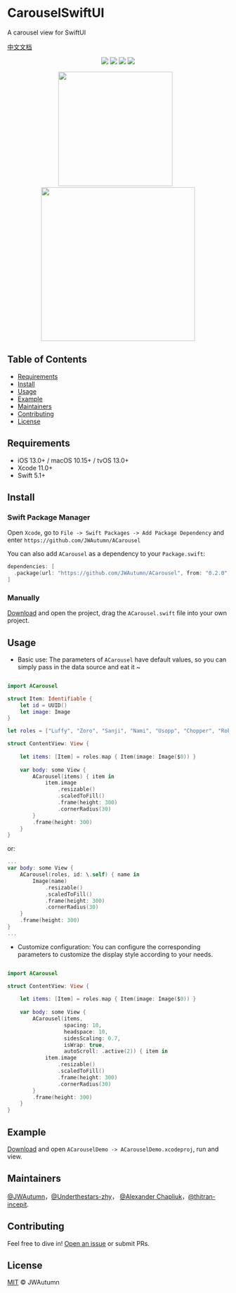 # CarouselSwiftUI

A carousel view for SwiftUI

[中文文档](README.zh-CN.md)

<p align="center">
<img src='https://img.shields.io/badge/Swift-5.1-green?style=flat'>
<img src='https://img.shields.io/badge/platform-iOS%20%7C%20macOS-lightgray.svg?style=flat'>
<img src='https://img.shields.io/badge/SMP-Supported-orange?style=flat'>
<img src='https://img.shields.io/github/license/JWAutumn/ACarousel'>
</p>

<p align="center">
<img src='Resource/iPhoneDemo.gif' width='260'>&nbsp&nbsp&nbsp
<img src='Resource/MacDemo.gif' width='350'>
</p>

## Table of Contents

  - [Requirements](#requirements)
  - [Install](#install)
  - [Usage](#usage)
  - [Example](#example)
  - [Maintainers](#maintainers)
  - [Contributing](#contributing)
  - [License](#license)


## Requirements

- iOS 13.0+ / macOS 10.15+ / tvOS 13.0+
- Xcode 11.0+
- Swift 5.1+


## Install

### Swift Package Manager

Open `Xcode`, go to `File -> Swift Packages -> Add Package Dependency` and enter `https://github.com/JWAutumn/ACarousel`

You can also add `ACarousel` as a dependency to your `Package.swift`:
```swift
dependencies: [
  .package(url: "https://github.com/JWAutumn/ACarousel", from: "0.2.0")
]
```

### Manually

[Download](https://github.com/JWAutumn/ACarousel/archive/main.zip) and open the project, drag the `ACarousel.swift` file into your own project.

## Usage

- Basic use: The parameters of `ACarousel` have default values, so you can simply pass in the data source and eat it ~
```swift

import ACarousel

struct Item: Identifiable {
    let id = UUID()
    let image: Image
}

let roles = ["Luffy", "Zoro", "Sanji", "Nami", "Usopp", "Chopper", "Robin", "Franky", "Brook"]

struct ContentView: View {
    
    let items: [Item] = roles.map { Item(image: Image($0)) }
    
    var body: some View {
        ACarousel(items) { item in
            item.image
                .resizable()
                .scaledToFill()
                .frame(height: 300)
                .cornerRadius(30)
        }
        .frame(height: 300)
    }
}
```
or:
```swift
...
var body: some View {
    ACarousel(roles, id: \.self) { name in
        Image(name)
            .resizable()
            .scaledToFill()
            .frame(height: 300)
            .cornerRadius(30)
    }
    .frame(height: 300)
}
...
```
- Customize configuration: You can configure the corresponding parameters to customize the display style according to your needs.
```swift

import ACarousel

struct ContentView: View {
    
    let items: [Item] = roles.map { Item(image: Image($0)) }
    
    var body: some View {
        ACarousel(items,
                  spacing: 10,
                  headspace: 10,
                  sidesScaling: 0.7,
                  isWrap: true,
                  autoScroll: .active(2)) { item in
            item.image
                .resizable()
                .scaledToFill()
                .frame(height: 300)
                .cornerRadius(30)
        }
        .frame(height: 300)
    }
}
```


## Example
[Download](https://github.com/JWAutumn/ACarousel/archive/main.zip) and open `ACarouselDemo -> ACarouselDemo.xcodeproj`, run and view.

## Maintainers

[@JWAutumn](https://github.com/JWAutumn)，[@Underthestars-zhy](https://github.com/underthestars-zhy)， [@Alexander Chapliuk](https://github.com/krin-san)，[@thitran-incepit](https://github.com/thitran-incepit).


## Contributing

Feel free to dive in! [Open an issue](https://github.com/JWAutumn/ACarousel/issues/new) or submit PRs.


## License

[MIT](LICENSE) © JWAutumn
